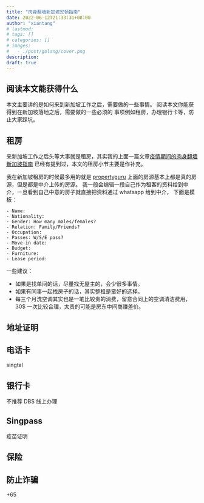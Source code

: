 ```yaml
---
title: "肉身翻墙新加坡安顿指南"
date: 2022-06-12T21:33:31+08:00
author: "xiantang"
# lastmod: 
# tags: []
# categories: []
# images:
#   - ./post/golang/cover.png
description:
draft: true
---
```


 
<!-- 
* 是会先写一句话，同步背景和上下文
* 评论式写作引用一些大牛说的话
* 多一些有趣的跳转链接
* 在文章末尾推荐一些有趣的链接
* 先写提纲，再写内容 -->


## 阅读本文能获得什么

本文主要讲的是如何来到新加坡工作之后，需要做的一些事情。
阅读本文你能获得到在新加坡落地之后，需要做的一些必须的
事项例如租房，办理银行卡等，防止大家踩坑。

## 租房
来新加坡工作之后头等大事就是租房，其实我的上面一篇文章[疫情期间的肉身翻墙新加坡指南](https://vim0.com/post/softskills/physical_break_gfw/#%E7%A7%9F%E6%88%BF)
已经有提到过，本文的租房小节主要是作补充。

我在新加坡租房的时候最多用的就是 [propertyguru](www.propertyguru.com)
上面的房源基本上都是真的房源，但是都是中介上传的房源。
我一般会编辑一段自己作为租客的资料给到中介，一旦看到自己中意的房子就直接把资料通过 whatsapp 给到中介，
下面是模板：

```
- Name: 
- Nationality: 
- Gender: How many males/females? 
- Relation: Family/Friends? 
- Occupation:  
- Passes: W/S/E pass? 
- Move-in date: 
- Budget: 
- Furniture: 
- Lease period: 
```

一些建议：
* 如果是找单间的话，尽量找无屋主的，会少很多事情。
* 如果有同事一起找房子的话，其实整租是蛮好的选择。
* 每三个月洗空调其实也是一笔比较贵的消费，留意合同上的空调清洁费用，30$ 一次比较合理，太贵的可能是房东中间商赚差价。

## 地址证明

## 电话卡

singtal 

## 银行卡

不推荐 DBS 线上办理

## Singpass

疫苗证明

## 保险

## 防止诈骗

+65 




